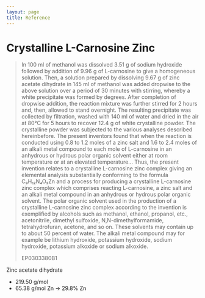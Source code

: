 ```yaml
---
layout: page
title: Reference
---
```


<!--more-->

# Crystalline L-Carnosine Zinc

> In 100 ml of methanol was dissolved 3.51 g of sodium hydroxide followed by addition of 9.96 g of L-carnosine to give a homogeneous solution. Then, a solution prepared by dissolving 9.67 g of zinc acetate dihydrate in 145 ml of methanol was added dropwise to the above solution over a period of 30 minutes with stirring, whereby a white precipitate was formed by degrees. After completion of dropwise addition, the reaction mixture was further stirred for 2 hours and, then, allowed to stand overnight. The resulting precipitate was collected by filtration, washed with 140 ml of water and dried in the air at 80°C for 5 hours to recover 12.4 g of white crystalline powder. The crystalline powder was subjected to the various analyses described hereinbefore.
>  The present inventors found that when the reaction is conducted using 0.8 to 1.2 moles of a zinc salt and 1.6 to 2.4 moles of an alkali metal compound to each mole of L-carnosine in an anhydrous or hydrous polar organic solvent either at room temperature or at an elevated temperature...
> Thus, the present invention relates to a crystalline L-carnosine zinc complex giving an elemental analysis substantially conforming to the formula C₉H₁₂N₄O₃Zn and a process for producing a crystalline L-carnosine zinc complex which comprises reacting L-carnosine, a zinc salt and an alkali metal compound in an anhydrous or hydrous polar organic solvent.
> The polar organic solvent used in the production of a crystalline L-carnosine zinc complex according to the invention is exemplified by alcohols such as methanol, ethanol, propanol, etc., acetonitrile, dimethyl sulfoxide, N,N-dimethylformamide, tetrahydrofuran, acetone, and so on. These solvents may contain up to about 50 percent of water. The alkali metal compound may for example be lithium hydroxide, potassium hydroxide, sodium hydroxide, potassium alkoxide or sodium alkoxide.
>
> EP0303380B1

Zinc acetate dihydrate
- 219.50 g/mol
- 65.38 g/mol Zn -> 29.8% Zn
